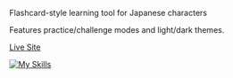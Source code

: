 Flashcard-style learning tool for Japanese characters

Features practice/challenge modes and light/dark themes.

[Live Site](https://japanese-kana.vercel.app/)

[![My Skills](https://skillicons.dev/icons?i=react,firebase)](https://skillicons.dev)
